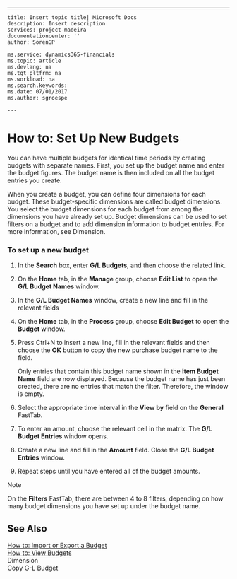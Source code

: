 ---
    title: Insert topic title| Microsoft Docs
    description: Insert description
    services: project-madeira
    documentationcenter: ''
    author: SorenGP

    ms.service: dynamics365-financials
    ms.topic: article
    ms.devlang: na
    ms.tgt_pltfrm: na
    ms.workload: na
    ms.search.keywords:
    ms.date: 07/01/2017
    ms.author: sgroespe

    ---
# How to: Set Up New Budgets
You can have multiple budgets for identical time periods by creating budgets with separate names. First, you set up the budget name and enter the budget figures. The budget name is then included on all the budget entries you create.  
  
 When you create a budget, you can define four dimensions for each budget. These budget\-specific dimensions are called budget dimensions. You select the budget dimensions for each budget from among the dimensions you have already set up. Budget dimensions can be used to set filters on a budget and to add dimension information to budget entries. For more information, see Dimension.  
  
### To set up a new budget  
  
1.  In the **Search** box, enter **G\/L Budgets**, and then choose the related link.  
  
2.  On the **Home** tab, in the **Manage** group, choose **Edit List** to open the **G\/L Budget Names** window.  
  
3.  In the **G\/L Budget Names** window, create a new line and fill in the relevant fields  
  
4.  On the **Home** tab, in the **Process** group, choose **Edit Budget** to open the **Budget** window.  
  
5.  Press Ctrl\+N to insert a new line, fill in the relevant fields and then choose the **OK** button to copy the new purchase budget name to the field.  
  
     Only entries that contain this budget name shown in the **Item Budget Name** field are now displayed. Because the budget name has just been created, there are no entries that match the filter. Therefore, the window is empty.  
  
6.  Select the appropriate time interval in the **View by** field on the **General** FastTab.  
  
7.  To enter an amount, choose the relevant cell in the matrix. The **G\/L Budget Entries** window opens.  
  
8.  Create a new line and fill in the **Amount** field. Close the **G\/L Budget Entries** window.  
  
9. Repeat steps until you have entered all of the budget amounts.  
  
> [!NOTE]  
>  On the **Filters** FastTab, there are between 4 to 8 filters, depending on how many budget dimensions you have set up under the budget name.  
  
## See Also  
 [How to: Import or Export a Budget](../Finance/how-to-import-or-export-a-budget.md)   
 [How to: View Budgets](../BusinessIntelligence/how-to-view-budgets.md)   
 Dimension   
 Copy G\-L Budget